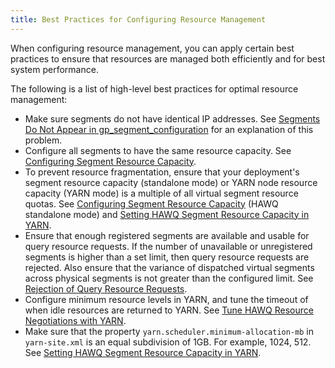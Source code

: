 ```yaml
---
title: Best Practices for Configuring Resource Management
---
```


When configuring resource management, you can apply certain best practices to ensure that resources are managed both efficiently and for best system performance.

The following is a list of high-level best practices for optimal resource management:

-   Make sure segments do not have identical IP addresses. See [Segments Do Not Appear in gp\_segment\_configuration](/200/hawq/troubleshooting/Troubleshooting.html) for an explanation of this problem.
-   Configure all segments to have the same resource capacity. See [Configuring Segment Resource Capacity](ConfigureResourceManagement.html).
-   To prevent resource fragmentation, ensure that your deployment's segment resource capacity \(standalone mode\) or YARN node resource capacity \(YARN mode\) is a multiple of all virtual segment resource quotas. See [Configuring Segment Resource Capacity](ConfigureResourceManagement.html) \(HAWQ standalone mode\) and [Setting HAWQ Segment Resource Capacity in YARN](YARNIntegration.html).
-   Ensure that enough registered segments are available and usable for query resource requests. If the number of unavailable or unregistered segments is higher than a set limit, then query resource requests are rejected. Also ensure that the variance of dispatched virtual segments across physical segments is not greater than the configured limit. See [Rejection of Query Resource Requests](/200/hawq/troubleshooting/Troubleshooting.html).
-   Configure minimum resource levels in YARN, and tune the timeout of when idle resources are returned to YARN. See [Tune HAWQ Resource Negotiations with YARN](YARNIntegration.html).
-   Make sure that the property `yarn.scheduler.minimum-allocation-mb` in `yarn-site.xml` is an equal subdivision of 1GB. For example, 1024, 512. See [Setting HAWQ Segment Resource Capacity in YARN](YARNIntegration.html#topic_pzf_kqn_c5).
